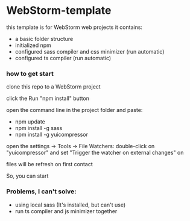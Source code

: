 # WebStorm-template

this template is for WebStorm web projects
it contains:
- a basic folder structure
- initialized npm
- configured sass compiler and css minimizer (run automatic)
- configured ts compiler (run automatic)

### how to get start
clone this repo to a WebStorm project

click the Run "npm install" button

open the command line in the project folder and paste:
- npm update
- npm install -g sass
- npm install -g yuicompressor

open the settings -> Tools -> File Watchers:
double-click on "yuicompressor" and set "Trigger the watcher on external changes" on

files will be refresh on first contact

So, you can start


### Problems, I can't solve:
* using local sass (It's installed, but can't use)
* run ts compiler and js minimizer together